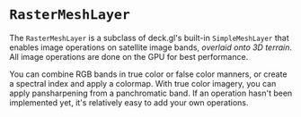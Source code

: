 # `RasterMeshLayer`

The `RasterMeshLayer` is a subclass of deck.gl's built-in `SimpleMeshLayer` that
enables image operations on satellite image bands, _overlaid onto 3D terrain_.
All image operations are done on the GPU for best performance.

You can combine RGB bands in true color or false color manners, or create a
spectral index and apply a colormap. With true color imagery, you can apply
pansharpening from a panchromatic band. If an operation hasn't been implemented
yet, it's relatively easy to add your own operations.
